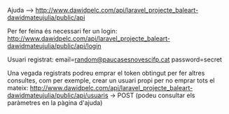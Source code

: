 Ajuda --> http://www.dawidpelc.com/api/laravel_projecte_baleart-dawidmateujulia/public/api

Per fer feina és necessari fer un login:
http://www.dawidpelc.com/api/laravel_projecte_baleart-dawidmateujulia/public/api/login

Usuari registrat:
email=random@paucasesnovescifp.cat
password=secret

Una vegada registrats podreu emprar el token obtingut per fer altres consultes, com per exemple, crear un usuari propi per no emprar tots el mateix:
http://www.dawidpelc.com/api/laravel_projecte_baleart-dawidmateujulia/public/api/usuaris -> POST (podeu consultar els paràmetres en la pàgina d'ajuda)
